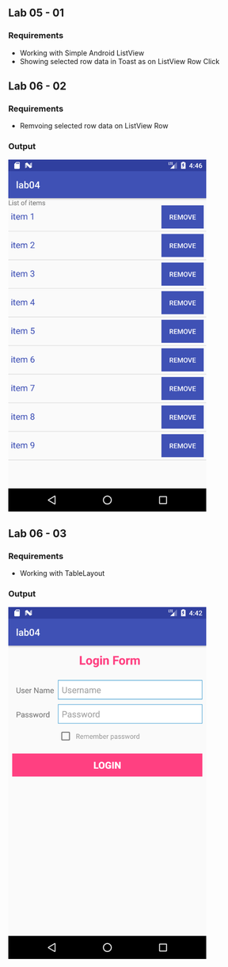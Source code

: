 ## Lab 05 - 01
### Requirements
- Working with Simple Android ListView
- Showing selected row data in Toast as on ListView Row Click

## Lab 06 - 02
### Requirements
- Remvoing selected row data on ListView Row
### Output
<img width="400" src="https://github.com/cminhho/TDTU-LapTrinhUngDungDiDong/blob/master/Lab04/screenshots/device-2019-03-23-lab04-02.png" alt="Remvoing selected row data on ListView Row"/>

## Lab 06 - 03
### Requirements
- Working with TableLayout
### Output
<img width="400" src="https://github.com/cminhho/TDTU-LapTrinhUngDungDiDong/blob/master/Lab04/screenshots/device-2019-03-23-lab04-03.png" alt="Working with TableLayout"/>
